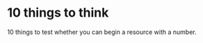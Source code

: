 # 10 things to think  
10 things to test whether you can begin a resource with a number.
<!--
Publish: preview 
-->
 
